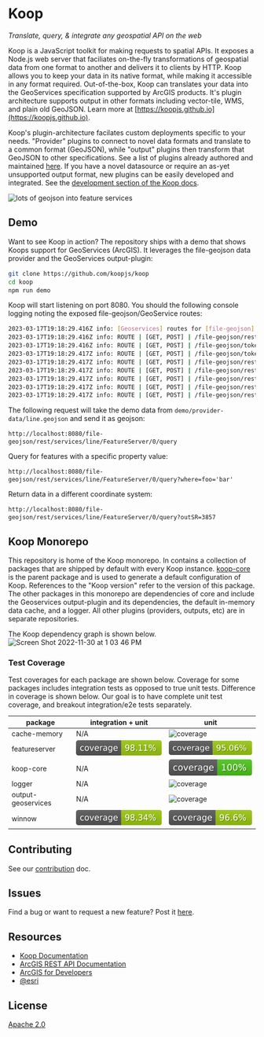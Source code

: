 # Koop

*Translate, query, & integrate any geospatial API on the web*

Koop is a JavaScript toolkit for making requests to spatial APIs. It exposes a Node.js web server that faciliates on-the-fly transformations of geospatial data from one format to another and delivers it to clients by HTTP.  Koop allows you to keep your data in its native format, while making it accessible in any format required.  Out-of-the-box, Koop can translates your data into the GeoServices specification supported by ArcGIS products. It's plugin architecture supports output in other formats including vector-tile, WMS, and plain old GeoJSON. Learn more at [https://koopjs.github.io](https://koopjs.github.io).

Koop's plugin-architecture facilates custom deployments specific to your needs. "Provider" plugins to connect to novel data formats and translate to a common format (GeoJSON), while "output" plugins then transform that GeoJSON to other specifications. See a list of plugins already authored and maintained [here](https://koopjs.github.io/docs/available-plugins). If you have a novel datasource or require an as-yet unsupported output format, new plugins can be easily developed and integrated. See the [development section of the Koop docs](https://koopjs.github.io/docs/development).

![lots of geojson into feature services](https://user-images.githubusercontent.com/7832202/28444721-43eb6ea6-6d8d-11e7-8d56-3af46fd5bf88.png)

## Demo
Want to see Koop in action? The repository ships with a demo that shows Koops support for GeoServices (ArcGIS). It leverages the file-geojson data provider and the GeoServices output-plugin:

```bash
git clone https://github.com/koopjs/koop
cd koop
npm run demo
```

Koop will start listening on port 8080. You should the following console logging noting the exposed file-geojson/GeoService routes:

```bash
2023-03-17T19:18:29.416Z info: [Geoservices] routes for [file-geojson] provider
2023-03-17T19:18:29.416Z info: ROUTE | [GET, POST] | /file-geojson/rest/info
2023-03-17T19:18:29.416Z info: ROUTE | [GET, POST] | /file-geojson/tokens/:method
2023-03-17T19:18:29.417Z info: ROUTE | [GET, POST] | /file-geojson/tokens
2023-03-17T19:18:29.417Z info: ROUTE | [GET, POST] | /file-geojson/rest/services/:id/FeatureServer/:layer/:method
2023-03-17T19:18:29.417Z info: ROUTE | [GET, POST] | /file-geojson/rest/services/:id/FeatureServer/layers
2023-03-17T19:18:29.417Z info: ROUTE | [GET, POST] | /file-geojson/rest/services/:id/FeatureServer/:layer
2023-03-17T19:18:29.417Z info: ROUTE | [GET, POST] | /file-geojson/rest/services/:id/FeatureServer
2023-03-17T19:18:29.417Z info: ROUTE | [GET, POST] | /file-geojson/rest/services/:id/FeatureServer*
```

The following request will take the demo data from `demo/provider-data/line.geojson` and send it as geojson:

```
http://localhost:8080/file-geojson/rest/services/line/FeatureServer/0/query
```

Query for features with a specific property value:

```
http://localhost:8080/file-geojson/rest/services/line/FeatureServer/0/query?where=foo='bar'
```

Return data in a different coordinate system:

```
http://localhost:8080/file-geojson/rest/services/line/FeatureServer/0/query?outSR=3857
```

## Koop Monorepo

This repository is home of the Koop monorepo.  In contains a collection of packages that are shipped by default with every Koop instance.  [koop-core](https://github.com/koopjs/koop/packages/core) is the parent package and is used to generate a default configuration of Koop. References to the "Koop version" refer to the version of this package. The other packages in this monorepo are dependencies of core and include the Geoservices output-plugin and its dependencies, the default in-memory data cache, and a logger.  All other plugins (providers, outputs, etc) are in separate repositories.

The Koop dependency graph is shown below.
![Screen Shot 2022-11-30 at 1 03 46 PM](https://user-images.githubusercontent.com/4369192/204908289-82659cfe-fcf3-404a-aa70-79baf540f1b8.png)

### Test Coverage
Test coverages for each package are shown below. Coverage for some packages includes integration tests as opposed to true unit tests. Difference in coverage is shown below. Our goal is to have complete unit test coverage, and breakout integration/e2e tests separately.

| package | integration + unit | unit |
|---|---|---|
|cache-memory|N/A|![coverage](./packages/cache-memory/coverage.svg)|
|featureserver|![coverage](./packages/featureserver/coverage.svg)|![coverage](./packages/featureserver/coverage-unit.svg)|
|koop-core|N/A|![coverage](./packages/core/coverage.svg)|
|logger|N/A|![coverage](./packages/logger/coverage.svg)|
|output-geoservices|N/A|![coverage](./packages/output-geoservices/coverage.svg)|
|winnow|![coverage](./packages/winnow/coverage.svg)|![coverage](./packages/winnow/coverage-unit.svg)|

## Contributing
See our [contribution](./CONTRIBUTING.md) doc.

## Issues
Find a bug or want to request a new feature? Post it [here](https://github.com/koopjs/koop/issues).

## Resources

* [Koop Documentation](https://koopjs.github.io/)
* [ArcGIS REST API Documentation](http://resources.arcgis.com/en/help/arcgis-rest-api/)
* [ArcGIS for Developers](http://developers.arcgis.com)
* [@esri](http://twitter.com/esri)

## License

[Apache 2.0](LICENSE)

<!-- [](Esri Tags: ArcGIS Web Mapping GeoJson FeatureServices) -->
<!-- [](Esri Language: JavaScript) -->
